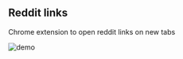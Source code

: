 ## Reddit links

Chrome extension to open reddit links on new tabs

![demo](http://g.recordit.co/Zj2M0cUZEn.gif)
